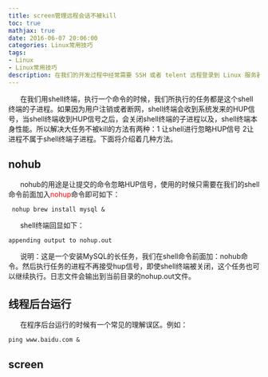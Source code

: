 ```yaml
---
title: screen管理远程会话不被kill
toc: true
mathjax: true
date: 2016-06-07 20:06:00
categories: Linux常用技巧
tags: 
- Linux
- Linux常用技巧
description: 在我们的开发过程中经常需要 SSH 或者 telent 远程登录到 Linux 服务器。然后执行一些运行时间很长的任务。通常情况下我们都是为每一个这样的任务开一个远程终端窗口，因为他们执行的时间太长了。必须等待它执行完毕，在此期间可不能关掉窗口或者断开连接，否则这个任务就会被杀掉，一切半途而废了。最近终于找到了解决这个问题的神器-screen。
---
```

&nbsp;&nbsp;&nbsp;&nbsp;&nbsp;&nbsp;在我们用shell终端，执行一个命令的时候，我们所执行的任务都是这个shell终端的子进程。如果因为用户注销或者断网，shell终端会收到系统发来的HUP信号，当shell终端收到HUP信号之后，会关闭shell终端的子进程以及，shell终端本身性能。所以解决大任务不被kill的方法有两种：1 让shell进行忽略HUP信号 2让进程不属于shell终端子进程。下面将介绍着几种方法。
## nohub
&nbsp;&nbsp;&nbsp;&nbsp;&nbsp;&nbsp;nohub的用途是让提交的命令忽略HUP信号，使用的时候只需要在我们的shell命令前面加入<font color=red>nohup</font>命令即可如下：
```
 nohup brew install mysql &
```
&nbsp;&nbsp;&nbsp;&nbsp;&nbsp;&nbsp;shell终端回显如下：
```
appending output to nohup.out
```
&nbsp;&nbsp;&nbsp;&nbsp;&nbsp;&nbsp;说明：这是一个安装MySQL的长任务，我们在shell命令前面加：nohub命令。然后执行任务的进程不再接受hup信号，即使shell终端被关闭，这个任务也可以继续执行。日志文件会输出到当前目录的nohup.out文件。
## 线程后台运行
&nbsp;&nbsp;&nbsp;&nbsp;&nbsp;&nbsp;在程序后台运行的时候有一个常见的理解误区。例如：
```
ping www.baidu.com &
```


## screen
